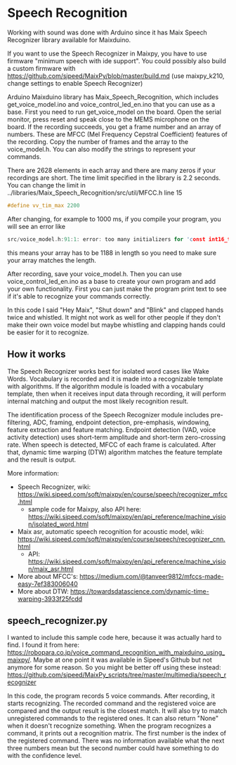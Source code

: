 # Speech Recognition

Working with sound was done with Arduino since it has Maix Speech Recognizer library available for Maixduino.

If you want to use the Speech Recognizer in Maixpy, you have to use firmware "minimum speech with ide support". You could possibly also build a custom firmware with https://github.com/sipeed/MaixPy/blob/master/build.md (use maixpy_k210, change settings to enable Speech Recognizer)

Arduino Maixduino library has Maix_Speech_Recognition, which includes get_voice_model.ino and voice_control_led_en.ino that you can use as a base. First you need to run get_voice_model on the board. Open the serial monitor, press reset and speak close to the MEMS microphone on the board. If the recording succeeds, you get a frame number and an array of numbers. These are MFCC (Mel Frequency Cepstral Coefficient) features of the recording. Copy the number of frames and the array to the voice_model.h. You can also modify the strings to represent your commands.

There are 2628 elements in each array and there are many zeros if your recordings are short. The time limit specified in the library is 2.2 seconds. You can change the limit in ../libraries/Maix_Speech_Recognition/src/util/MFCC.h line 15

```c
#define vv_tim_max 2200
```

After changing, for example to 1000 ms, if you compile your program, you will see an error like

```c
src/voice_model.h:91:1: error: too many initializers for 'const int16_t [1188]' {aka 'const short int [1188]'}
```

this means your array has to be 1188 in length so you need to make sure your array matches the length.

After recording, save your voice_model.h. Then you can use voice_control_led_en.ino as a base to create your own program and add your own functionality. First you can just make the program print text to see if it's able to recognize your commands correctly.

In this code I said "Hey Maix", "Shut down" and "Blink" and clapped hands twice and whistled. It might not work as well for other people if they don't make their own voice model but maybe whistling and clapping hands could be easier for it to recognize.

## How it works
The Speech Recognizer works best for isolated word cases like Wake Words. Vocabulary is recorded and it is made into a recognizable template with algorithms. If the algorithm module is loaded with a vocabulary template, then when it receives input data through recording, it will perform internal matching and output the most likely recognition result. 

The identification process of the Speech Recognizer module includes pre-filtering, ADC, framing, endpoint detection, pre-emphasis, windowing, feature extraction and feature matching. Endpoint detection (VAD, voice activity detection) uses short-term amplitude and short-term zero-crossing rate. When speech is detected, MFCC of each frame is calculated. After that, dynamic time warping (DTW) algorithm matches the feature template and the result is output.

More information:
- Speech Recognizer, wiki: https://wiki.sipeed.com/soft/maixpy/en/course/speech/recognizer_mfcc.html 
	- sample code for Maixpy, also API here: https://wiki.sipeed.com/soft/maixpy/en/api_reference/machine_vision/isolated_word.html
- Maix asr, automatic speech recognition for acoustic model, wiki: https://wiki.sipeed.com/soft/maixpy/en/course/speech/recognizer_cnn.html
	- API: https://wiki.sipeed.com/soft/maixpy/en/api_reference/machine_vision/maix_asr.html 
- More about MFCC's: https://medium.com/@tanveer9812/mfccs-made-easy-7ef383006040 
- More about DTW: https://towardsdatascience.com/dynamic-time-warping-3933f25fcdd 

## speech_recognizer.py

I wanted to include this sample code here, because it was actually hard to find. I found it from here: https://robopara.co.jp/voice_command_recognition_with_maixduino_using_maixpy/. Maybe at one point it was available in Sipeed's Github but not anymore for some reason. So you might be better off using these instead: https://github.com/sipeed/MaixPy_scripts/tree/master/multimedia/speech_recognizer

In this code, the program records 5 voice commands. After recording, it starts recognizing. The recorded command and the registered voice are compared and the output result is the closest match. It will also try to match unregistered commands to the registered ones. It can also return "None" when it doesn't recognize something. When the program recognizes a command, it prints out a recognition matrix. The first number is the index of the registered command. There was no information available what the next three numbers mean but the second number could have something to do with the confidence level.
